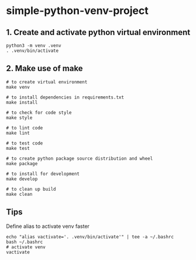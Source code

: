 # simple-python-venv-project

## 1. Create and activate python virtual environment
```
python3 -m venv .venv
. .venv/bin/activate
``` 

## 2. Make use of make
``` 
# to create virtual environment
make venv

# to install dependencies in requirements.txt
make install

# to check for code style
make style

# to lint code
make lint

# to test code
make test

# to create python package source distribution and wheel
make package

# to install for development
make develop

# to clean up build
make clean
```

## Tips

Define alias to activate venv faster
```
echo "alias vactivate='. .venv/bin/activate'" | tee -a ~/.bashrc
bash ~/.bashrc 
# activate venv
vactivate
```


